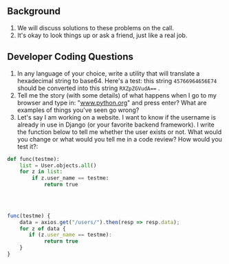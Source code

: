 ## Background

1. We will discuss solutions to these problems on the call.
2. It's okay to look things up or ask a friend, just like a real job.


## Developer Coding Questions

1. In any language of your choice, write a utility that will translate a hexadecimal string to base64. Here's a test: this string `45766964656E74` should be converted into this string `RXZpZGVudA==` .
2. Tell me the story (with some details) of what happens when I go to my browser and type in: "www.python.org" and press enter? What are examples of things you've seen go wrong?
3. Let's say I am working on a website. I want to know if the username is already in use in Django (or your favorite backend framework). I write the function below to tell me whether the user exists or not. What would you change or what would you tell me in a code review? How would you test it?:

```python
def func(testme):
    list = User.objects.all()   
    for z in list:        
        if z.user_name == testme:            
            return true
            
     
```

```javascript

func(testme) {
    data = axios.get("/users/").then(resp => resp.data);
    for z of data {
       if (z.user_name == testme):            
            return true
    }
}
```
